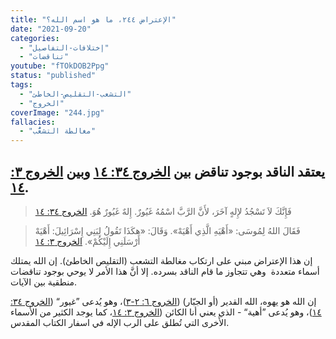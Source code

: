 ```yaml
---
title: "الإعتراض ٢٤٤، ما هو اسم الله؟"
date: "2021-09-20"
categories:
  - "إختلافات-التفاصيل"
  - "تناقضات"
youtube: "fTOkDOB2Ppg"
status: "published"
tags:
  - "التشعب-التقليص-الخاطئ"
  - "الخروج"
coverImage: "244.jpg"
fallacies:
  - "مغالطة التشعُّب"
---
```


## **يعتقد الناقد بوجود تناقض بين [الخروج ٣٤: ١٤](https://my.bible.com/bible/101/EXO.34.14) وبين [الخروج ٣: ١٤](https://my.bible.com/bible/101/EXO.3.14).**

> فَإِنَّكَ لاَ تَسْجُدُ لإِلهٍ آخَرَ، لأَنَّ الرَّبَّ اسْمُهُ غَيُورٌ. إِلهٌ غَيُورٌ هُوَ. [الخروج ٣٤: ١٤](https://my.bible.com/bible/101/EXO.34.14)

> فَقَالَ اللهُ لِمُوسَى: «أَهْيَهِ الَّذِي أَهْيَهْ». وَقَالَ: «هكَذَا تَقُولُ لِبَنِي إِسْرَائِيلَ: أَهْيَهْ أَرْسَلَنِي إِلَيْكُمْ». [الخروج ٣: ١٤](https://my.bible.com/bible/101/EXO.3.14)

إن هذا الإعتراض مبني على ارتكاب مغالطة التشعب (التقليص الخاطئ). إن الله يمتلك أسماء متعددة  وهي تتجاوز ما قام الناقد بسرده. إلا أنَّ هذا الأمر لا يوحي بوجود تناقضات منطقية بين الآيات.

إن الله هو يهوه، الله القدير (أو الجبّار) ([الخروج ٦: ٢-٣](https://my.bible.com/bible/101/EXO.6.2-3))، وهو يُدعى ”غيور“ ([الخروج ٣٤: ١٤](https://my.bible.com/bible/101/EXO.34.14))، وهو يُدعى ”أهية“ - الذي يعني أنا الكائن ([الخروج ٣: ١٤](https://my.bible.com/bible/101/EXO.3.14)، كما يوجد الكثير من الأسماء الأُخرى التي تُطلق على الرب الإله في اسفار الكتاب المقدس.
